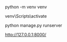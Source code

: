 <!-- build the venv python  -->
python -m venv venv

<!-- activate the script   -->
venv\Scripts\activate 

<!-- this application using python , django and html 
to run   -->
python manage.py runserver

<!-- will get this link  -->
http://127.0.0.1:8000/